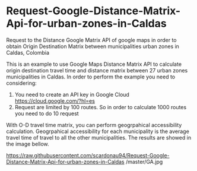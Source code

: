 # Request-Google-Distance-Matrix-Api-for-urban-zones-in-Caldas
Request to the Distance Google Matrix API of google maps in order to obtain Origin Destination Matrix between municipalities urban zones in Caldas, Colombia

This is an example to use Google Maps Distance Matrix API to calculate origin destination travel time and distance matrix between 
27 urban zones municipalities in Caldas. In order to perform the example you need to considering:

1) You need to create an API key in Google Cloud https://cloud.google.com/?hl=es
2) Request are limited by 100 routes. So in order to calculate 1000 routes you need to do 10 request

With O-D travel time matrix, you can perform geogrpahical accessibility calculation. Geogrpahical accessibility for each municipality is the average travel time of travel to all the other municipalities. The results are showed in the image bellow.

https://raw.githubusercontent.com/scardonau94/Request-Google-Distance-Matrix-Api-for-urban-zones-in-Caldas
/master/GA.jpg
 
 
  
  
  
  
  
  
  
  
  
  
  
  
 
 
 

 

 
 
  
  
  
  
  
  
  
  
  
  
  
  
 
 
 

 
